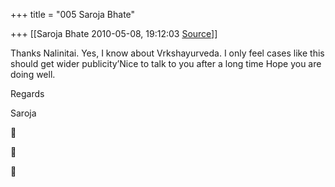 +++
title = "005 Saroja Bhate"

+++
[[Saroja Bhate	2010-05-08, 19:12:03 [Source](https://groups.google.com/g/bvparishat/c/oEq6d7icTJ8)]]



Thanks Nalinitai. Yes, I know about Vrkshayurveda. I only feel cases like this should get wider publicity’Nice to talk to you after a long time Hope you are doing well.

Regards

Saroja








